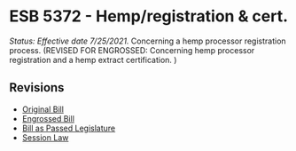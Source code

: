 # ESB 5372 - Hemp/registration & cert.
*Status: Effective date 7/25/2021.*
Concerning a hemp processor registration process. (REVISED FOR ENGROSSED: Concerning hemp processor registration and a hemp extract certification. )

## Revisions
* [Original Bill](1/)
* [Engrossed Bill](1/)
* [Bill as Passed Legislature](1/)
* [Session Law](1/)